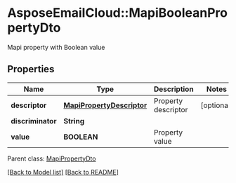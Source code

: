 # AsposeEmailCloud::MapiBooleanPropertyDto

Mapi property with Boolean value             

## Properties
Name | Type | Description | Notes
---- | ---- | ----------- | -----
**descriptor** |[**MapiPropertyDescriptor**](MapiPropertyDescriptor.md) | Property descriptor              | [optional] 
**discriminator** |**String** |  | 
**value** |**BOOLEAN** | Property value              | 

Parent class: [MapiPropertyDto](MapiPropertyDto.md)


[[Back to Model list]](Models.md) [[Back to README]](README.md)
